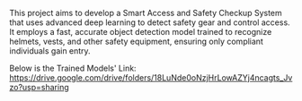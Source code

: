 This project aims to develop a Smart Access and Safety Checkup System that uses advanced deep learning to detect  safety gear and control access. It employs a fast, accurate object detection model trained to recognize helmets, vests,  and other safety equipment, ensuring only compliant individuals gain entry.

Below is the Trained Models' Link:
https://drive.google.com/drive/folders/18LuNde0oNzjHrLowAZYj4ncagts_Jvzo?usp=sharing
